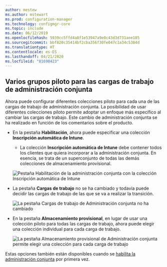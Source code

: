 ```yaml
---
author: mestew
ms.author: mstewart
ms.prod: configuration-manager
ms.technology: configmgr-core
ms.topic: include
ms.date: 06/12/2019
ms.openlocfilehash: 5939cc5ffd4a8f1e53947a9e0c43d3d731aee185
ms.sourcegitcommit: bbf820c35414bf2cba356f30fe047c1a34c5384d
ms.translationtype: HT
ms.contentlocale: es-ES
ms.lasthandoff: 04/21/2020
ms.locfileid: "81698423"
---
```

## <a name="multiple-pilot-groups-for-co-management-workloads"></a><a name="bkmk_comgmt_pilot"></a> Varios grupos piloto para las cargas de trabajo de administración conjunta
<!--3555750 FKA 1357954-->

Ahora puede configurar diferentes colecciones piloto para cada una de las cargas de trabajo de administración conjunta. La posibilidad de usar diferentes colecciones piloto permite adoptar un enfoque más específico al cambiar las cargas de trabajo. Este cambio de administración conjunta se ha realizado en función de los comentarios sobre el producto.

- En la pestaña **Habilitación**, ahora puede especificar una colección **Inscripción automática de Intune**.
  - La colección **Inscripción automática de Intune** debe contener todos los clientes que quiera incorporar a la administración conjunta. En esencia, se trata de un superconjunto de todas las demás colecciones de almacenamiento provisional.

  ![Pestaña Habilitación de la administración conjunta con la colección Inscripción automática de Intune](../../media/3555750-co-management-enablement-tab.png)

- La pestaña **Cargas de trabajo** no se ha cambiado y todavía puede decidir las cargas de trabajo de las que se va a realizar la transición.

  ![La pestaña Cargas de trabajo de Administración conjunta no ha cambiado](../../media/3555750-co-management-workloads-tab.png)

- En la pestaña **Almacenamiento provisional**, en lugar de usar una colección piloto para todas las cargas de trabajo, ahora puede elegir una colección individual para cada carga de trabajo.

    ![La pestaña Almacenamiento provisional de Administración conjunta permite elegir una colección para cada carga de trabajo](../../media/3555750-co-management-staging-tab.png)
  
Estas opciones también están disponibles cuando se [habilita la administración conjunta](../../../../../comanage/how-to-enable.md) por primera vez.
